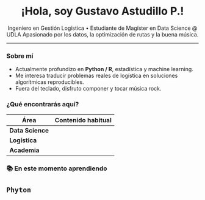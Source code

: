 <!-- Perfil README para github.com/gustavoastudilloudla -->

<h1 align="center">¡Hola, soy Gustavo Astudillo P.!</h1>

<p align="center">
Ingeniero en Gestión Logística • Estudiante de Magíster en Data Science @ UDLA  
Apasionado por los datos, la optimización de rutas y la buena música.
</p>

---

### Sobre mí
- Actualmente profundizo en **Python / R**, estadística y machine learning.  
- Me interesa traducir problemas reales de logística en soluciones algorítmicas reproducibles.  
- Fuera del teclado, disfruto componer y tocar música rock.

### ¿Qué encontrarás aquí?
| Área | Contenido habitual |
|------|--------------------|
| **Data Science** | 
| **Logística** | 
| **Academia** | 

### 📚 En este momento aprendiendo
`Phyton` 
---
